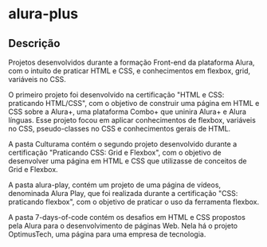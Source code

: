 # alura-plus

## Descrição

Projetos desenvolvidos durante a formação Front-end da plataforma Alura, com o intuito de praticar HTML e CSS, e conhecimentos em flexbox, grid, variáveis no CSS.

O primeiro projeto foi desenvolvido na certificação "HTML e CSS: praticando HTML/CSS", com o objetivo de construir uma página em HTML e CSS sobre a Alura+, uma plataforma Combo+ que uninira Alura+ e Alura línguas. Esse projeto focou em aplicar conhecimentos de flexbox, variáveis no CSS, pseudo-classes no CSS e conhecimentos gerais de HTML.

A pasta Culturama contém o segundo projeto desenvolvido durante a certificação "Praticando CSS: Grid e Flexbox", com o objetivo de desenvolver uma página em HTML e CSS que utilizasse de conceitos de Grid e Flexbox.

A pasta alura-play, contém um projeto de uma página de vídeos, denominada Alura Play, que foi realizada durante a certificação "CSS: praticando flexbox", com o objetivo de praticar o uso da ferramenta flexbox.

A pasta 7-days-of-code contém os desafios em HTML e CSS propostos pela Alura para o desenvolvimento de páginas Web. Nela há o projeto OptimusTech, uma página para uma empresa de tecnologia.